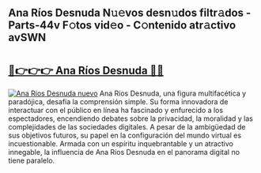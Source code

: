 ## Ana Ríos Desnuda N𝚞𝚎vos desn𝚞dos filtr𝚊dos - Parts-44v F𝚘tos vid𝚎o - C𝚘ntenido atr𝚊ctivo avSWN

# <h2><a href="http://mbazhp.tromn.icu/?c=Ana+R%c3%ados+Desnuda">🔗👉👉👉 Ana Ríos Desnuda 🔗🔗</a></h2>

[![Ana Ríos Desnuda nuevo](https://i.imgur.com/pEAQMta.gif)](http://mbazhp.tromn.icu/?c=Ana+R%c3%ados+Desnuda)
Ana Ríos Desnuda, una figura multifacética y paradójica, desafía la comprensión simple. Su forma innovadora de interactuar con el público en línea ha fascinado y enfurecido a los espectadores, encendiendo debates sobre la privacidad, la moralidad y las complejidades de las sociedades digitales. A pesar de la ambigüedad de sus objetivos futuros, su papel en la configuración del mundo virtual es incuestionable. Armada con un espíritu inquebrantable y un atractivo innegable, la influencia de Ana Ríos Desnuda en el panorama digital no tiene paralelo.
